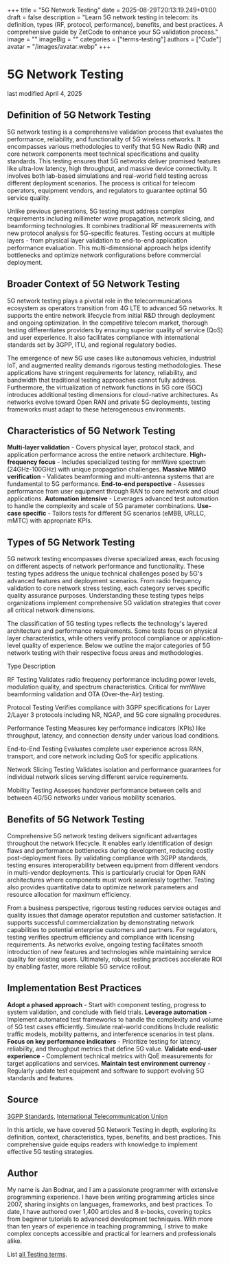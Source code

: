 +++
title = "5G Network Testing"
date = 2025-08-29T20:13:19.249+01:00
draft = false
description = "Learn 5G network testing in telecom: its definition, types (RF, protocol, performance), benefits, and best practices. A comprehensive guide by ZetCode to enhance your 5G validation process."
image = ""
imageBig = ""
categories = ["terms-testing"]
authors = ["Cude"]
avatar = "/images/avatar.webp"
+++

# 5G Network Testing

last modified April 4, 2025

## Definition of 5G Network Testing

5G network testing is a comprehensive validation process that evaluates the 
performance, reliability, and functionality of 5G wireless networks. It 
encompasses various methodologies to verify that 5G New Radio (NR) and core 
network components meet technical specifications and quality standards. This 
testing ensures that 5G networks deliver promised features like ultra-low 
latency, high throughput, and massive device connectivity. It involves both 
lab-based simulations and real-world field testing across different deployment 
scenarios. The process is critical for telecom operators, equipment vendors, 
and regulators to guarantee optimal 5G service quality.

Unlike previous generations, 5G testing must address complex requirements 
including millimeter wave propagation, network slicing, and beamforming 
technologies. It combines traditional RF measurements with new protocol 
analysis for 5G-specific features. Testing occurs at multiple layers - from 
physical layer validation to end-to-end application performance evaluation. 
This multi-dimensional approach helps identify bottlenecks and optimize 
network configurations before commercial deployment.

## Broader Context of 5G Network Testing

5G network testing plays a pivotal role in the telecommunications ecosystem 
as operators transition from 4G LTE to advanced 5G networks. It supports the 
entire network lifecycle from initial R&amp;D through deployment and ongoing 
optimization. In the competitive telecom market, thorough testing differentiates 
providers by ensuring superior quality of service (QoS) and user experience. 
It also facilitates compliance with international standards set by 3GPP, ITU, 
and regional regulatory bodies.

The emergence of new 5G use cases like autonomous vehicles, industrial IoT, 
and augmented reality demands rigorous testing methodologies. These 
applications have stringent requirements for latency, reliability, and 
bandwidth that traditional testing approaches cannot fully address. 
Furthermore, the virtualization of network functions in 5G core (5GC) 
introduces additional testing dimensions for cloud-native architectures. 
As networks evolve toward Open RAN and private 5G deployments, testing 
frameworks must adapt to these heterogeneous environments.

## Characteristics of 5G Network Testing

**Multi-layer validation** - Covers physical layer, protocol 
stack, and application performance across the entire network architecture.
**High-frequency focus** - Includes specialized testing for 
mmWave spectrum (24GHz-100GHz) with unique propagation challenges.
**Massive MIMO verification** - Validates beamforming and 
multi-antenna systems that are fundamental to 5G performance.
**End-to-end perspective** - Assesses performance from user 
equipment through RAN to core network and cloud applications.
**Automation intensive** - Leverages advanced test automation 
to handle the complexity and scale of 5G parameter combinations.
**Use-case specific** - Tailors tests for different 5G 
scenarios (eMBB, URLLC, mMTC) with appropriate KPIs.

## Types of 5G Network Testing

5G network testing encompasses diverse specialized areas, each focusing on 
different aspects of network performance and functionality. These testing 
types address the unique technical challenges posed by 5G's advanced features 
and deployment scenarios. From radio frequency validation to core network 
stress testing, each category serves specific quality assurance purposes. 
Understanding these testing types helps organizations implement comprehensive 
5G validation strategies that cover all critical network dimensions.

The classification of 5G testing types reflects the technology's layered 
architecture and performance requirements. Some tests focus on physical 
layer characteristics, while others verify protocol compliance or application-
level quality of experience. Below we outline the major categories of 5G 
network testing with their respective focus areas and methodologies.

Type
Description

RF Testing
Validates radio frequency performance including power levels, modulation 
quality, and spectrum characteristics. Critical for mmWave beamforming 
validation and OTA (Over-the-Air) testing.

Protocol Testing
Verifies compliance with 3GPP specifications for Layer 2/Layer 3 protocols 
including NR, NGAP, and 5G core signaling procedures.

Performance Testing
Measures key performance indicators (KPIs) like throughput, latency, 
and connection density under various load conditions.

End-to-End Testing
Evaluates complete user experience across RAN, transport, and core 
network including QoS for specific applications.

Network Slicing Testing
Validates isolation and performance guarantees for individual network 
slices serving different service requirements.

Mobility Testing
Assesses handover performance between cells and between 4G/5G networks 
under various mobility scenarios.

## Benefits of 5G Network Testing

Comprehensive 5G network testing delivers significant advantages throughout 
the network lifecycle. It enables early identification of design flaws and 
performance bottlenecks during development, reducing costly post-deployment 
fixes. By validating compliance with 3GPP standards, testing ensures 
interoperability between equipment from different vendors in multi-vendor 
deployments. This is particularly crucial for Open RAN architectures where 
components must work seamlessly together. Testing also provides quantitative 
data to optimize network parameters and resource allocation for maximum 
efficiency.

From a business perspective, rigorous testing reduces service outages and 
quality issues that damage operator reputation and customer satisfaction. 
It supports successful commercialization by demonstrating network capabilities 
to potential enterprise customers and partners. For regulators, testing 
verifies spectrum efficiency and compliance with licensing requirements. 
As networks evolve, ongoing testing facilitates smooth introduction of new 
features and technologies while maintaining service quality for existing 
users. Ultimately, robust testing practices accelerate ROI by enabling faster, 
more reliable 5G service rollout.

## Implementation Best Practices

**Adopt a phased approach** - Start with component testing, 
progress to system validation, and conclude with field trials.
**Leverage automation** - Implement automated test frameworks 
to handle the complexity and volume of 5G test cases efficiently.
Simulate real-world conditions
Include realistic traffic models, mobility patterns, and interference 
scenarios in test plans.
**Focus on key performance indicators** - Prioritize testing 
for latency, reliability, and throughput metrics that define 5G value.
**Validate end-user experience** - Complement technical 
metrics with QoE measurements for target applications and services.
**Maintain test environment currency** - Regularly update 
test equipment and software to support evolving 5G standards and features.

## Source

[3GPP Standards](https://www.3gpp.org/),
[International Telecommunication Union](https://www.itu.int/)

In this article, we have covered 5G Network Testing in depth, exploring its 
definition, context, characteristics, types, benefits, and best practices. 
This comprehensive guide equips readers with knowledge to implement effective 
5G testing strategies.

## Author

My name is Jan Bodnar, and I am a passionate programmer with extensive 
programming experience. I have been writing programming articles since 2007, 
sharing insights on languages, frameworks, and best practices. To date, I have 
authored over 1,400 articles and 8 e-books, covering topics from beginner 
tutorials to advanced development techniques. With more than ten years of 
experience in teaching programming, I strive to make complex concepts accessible 
and practical for learners and professionals alike.

List [all Testing terms](/all/#terms-test).